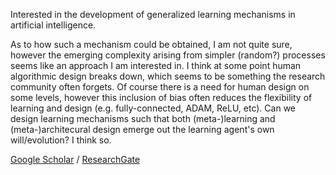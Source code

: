 Interested in the development of generalized learning mechanisms in artificial intelligence.

As to how such a mechanism could be obtained, I am not quite sure, however the emerging complexity arising from simpler (random?) processes seems like an approach I am interested in. I think at some point human algorithmic design breaks down, which seems to be something the research community often forgets. Of course there is a need for human design on some levels, however this inclusion of bias often reduces the flexibility of learning and design (e.g. fully-connected, ADAM, ReLU, etc). Can we design learning mechanisms such that both (meta-)learning and (meta-)architecural design emerge out the learning agent's own will/evolution? I think so.


<a href="https://scholar.google.com/citations?user=bQDooZEAAAAJ&hl=en">Google Scholar</a> / <a href="https://www.researchgate.net/profile/Samuel-Schmidgall">ResearchGate</a>

